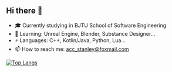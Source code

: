 ## Hi there 👋

<!--
**Stanley-233/Stanley-233** is a ✨ _special_ ✨ repository because its `README.md` (this file) appears on your GitHub profile.

Here are some ideas to get you started:

- 🔭 I’m currently working on ...
- 🌱 I’m currently learning ...
- 👯 I’m looking to collaborate on ...
- 🤔 I’m looking for help with ...
- 💬 Ask me about ...
- 📫 How to reach me: ...
- 😄 Pronouns: ...
- ⚡ Fun fact: ...
-->

- 🎓 Currently studying in BJTU School of Software Engineering
- 🌱 Learning: Unreal Engine, Blender, Substance Designer...
- ⚡ Languages: C++, Kotlin/Java, Python, Lua...
- 📫 How to reach me: acc_stanley@foxmail.com

[![Top Langs](https://github-readme-stats.vercel.app/api/top-langs/?username=Stanley-233)](https://github.com/anuraghazra/github-readme-stats)

